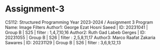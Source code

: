 # Assignment-3
CS112: Structured Programming Year 2023-2024 / Assignment 3
Program Name: Image Filters
Author1: George Ezat Hosni Saeed      | ID: 20231041 | Group B | S25 | filter : 1,4,7,10,16
Author2: Ruth Gad Labeb Gerges        | ID: 20231055 | Group B | S26 | filter : 2,5,8,11,17
Author3: Marco Raafat Zakaria Sawares | ID: 20231129 | Group B | S26 | filter : 3,6,9,12,13
